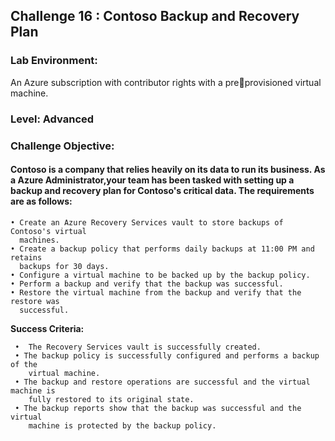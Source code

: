 ## Challenge 16 : Contoso Backup and Recovery Plan

### **Lab Environment:** 
An Azure subscription with contributor rights with a preprovisioned virtual machine.

### **Level:** Advanced 

### **Challenge Objective:**

#### Contoso is a company that relies heavily on its data to run its business. As a Azure Administrator,your team has been tasked with setting up a backup and recovery plan for Contoso's critical data. The requirements are as follows:

    • Create an Azure Recovery Services vault to store backups of Contoso's virtual 
      machines.
    • Create a backup policy that performs daily backups at 11:00 PM and retains 
      backups for 30 days.
    • Configure a virtual machine to be backed up by the backup policy.
    • Perform a backup and verify that the backup was successful.
    • Restore the virtual machine from the backup and verify that the restore was 
      successful.
      
   **Success Criteria:**
   
     •  The Recovery Services vault is successfully created.
     • The backup policy is successfully configured and performs a backup of the 
        virtual machine.
     • The backup and restore operations are successful and the virtual machine is 
        fully restored to its original state.
     • The backup reports show that the backup was successful and the virtual 
        machine is protected by the backup policy.
